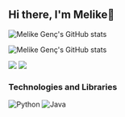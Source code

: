 ## Hi there, I'm Melike👋

![Melike Genç's GitHub stats](https://github-readme-stats-sigma-five.vercel.app/api?username=melikeselma&show_icons=true&theme=gotham)

![Melike Genç's GitHub stats](https://github-readme-stats-sigma-five.vercel.app/api/top-langs/?username=melikeselma&theme=gotham)
 

[<img src="https://img.shields.io/badge/LinkedIn-0077B5?style=for-the-badge&logo=linkedin&logoColor=white"/>](https://www.linkedin.com/in/melike-genc)
[<img src="https://img.shields.io/badge/Gmail-D14836?style=for-the-badge&logo=gmail&logoColor=white"/>](mailto:gencmelike299@gmail.com)

### Technologies and Libraries
![Python](https://img.shields.io/badge/Python-3776AB?style=for-the-badge&logo=python&logoColor=white)
![Java](https://img.shields.io/badge/Java-ED8B00?style=for-the-badge&logo=openjdk&logoColor=white)


<!-- 
### CodeWars

![CodeWars](https://www.codewars.com/users/urunsiyabend/badges/large) 
-->
